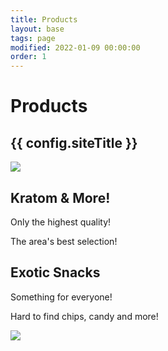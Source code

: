 ```yaml
---
title: Products
layout: base
tags: page
modified: 2022-01-09 00:00:00
order: 1
---
```


<h1 class="pt-20 pb-6 px-4 text-center">
	<span class="text-6xl md:text-8xl font-bold text-transparent bg-clip-text bg-gradient-to-r from-indigo-500 via-purple-500 to-pink-500">
	Products
	</span>
</h1>
<h2 class="pb-12 text-4xl font-bold text-center text-purple-900">
	{{ config.siteTitle }}
</h2>
    <div class="grid md:grid-cols-12 max-w-7xl px-4  mx-auto mt-20 mb-40 ">
        <div class="md:col-span-6 mx-auto">
            <img src="/images/kratom-640px.webp" class="mx-auto shadow-lg rounded">
        </div>
        <div class="md:col-span-6 mx-auto text-center">
            <h2 class="text-purple-800 text-3xl md:text-5xl mt-10 md:mt-0 mb-10 font-bold mx-auto">Kratom &amp; More!</h2>
            <p class="text-xl leading-relaxed text-purple-700 font-bold uppercase">Only the highest quality!</p>
      <p class="text-xl leading-relaxed text-purple-700 font-bold mt-10 uppercase">The area's best selection!</p> 
        </div>
        <div>
        </div>
    </div>

<div class="grid md:grid-cols-12 max-w-7xl px-4  mx-auto mt-20 mb-40 ">
 <div class="md:col-span-6 mx-auto text-center">
            <h2 class="text-purple-800 text-3xl md:text-5xl mt-10 md:mt-0 mb-10 font-bold mx-auto">Exotic Snacks</h2>
            <p class="text-xl leading-relaxed text-purple-700 font-bold uppercase">Something for everyone!</p>
 <p class="text-xl leading-relaxed text-purple-700 font-bold mt-10 uppercase">Hard to find chips, candy and more!</p>
</div>
<div class="md:col-span-6 mx-auto">
            <img src="/images/rack-640px.webp" class="mx-auto shadow-lg rounded">
        </div>
        <div>
        </div>
    </div>
